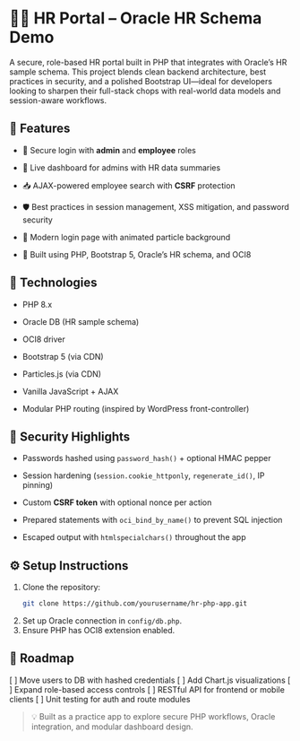 # 🧑‍💼 HR Portal – Oracle HR Schema Demo

  
A secure, role-based HR portal built in PHP that integrates with Oracle’s HR sample schema. This project blends clean backend architecture, best practices in security, and a polished Bootstrap UI—ideal for developers looking to sharpen their full-stack chops with real-world data models and session-aware workflows.

## 🚀 Features
  
- 🔐 Secure login with **admin** and **employee** roles

- 🧾 Live dashboard for admins with HR data summaries

- 📥 AJAX-powered employee search with **CSRF** protection

- 🛡️ Best practices in session management, XSS mitigation, and password security

- 🌌 Modern login page with animated particle background

- 💠 Built using PHP, Bootstrap 5, Oracle’s HR schema, and OCI8

  

## 🎯 Technologies

  
- PHP 8.x

- Oracle DB (HR sample schema)

- OCI8 driver

- Bootstrap 5 (via CDN)

- Particles.js (via CDN)

- Vanilla JavaScript + AJAX

- Modular PHP routing (inspired by WordPress front-controller)

  

## 🔐 Security Highlights

  
- Passwords hashed using `password_hash()` + optional HMAC pepper

- Session hardening (`session.cookie_httponly`, `regenerate_id()`, IP pinning)

- Custom **CSRF token** with optional nonce per action

- Prepared statements with `oci_bind_by_name()` to prevent SQL injection

- Escaped output with `htmlspecialchars()` throughout the app


## ⚙️ Setup Instructions
1. Clone the repository:
   ```bash
   git clone https://github.com/yourusername/hr-php-app.git

2.  Set up Oracle connection in `config/db.php`. 
3.  Ensure PHP has OCI8 extension enabled.
  

## 🔭 Roadmap

[ ] Move users to DB with hashed credentials
[ ] Add Chart.js visualizations
[ ] Expand role-based access controls
[ ] RESTful API for frontend or mobile clients
[ ] Unit testing for auth and route modules

> 💡 Built as a practice app to explore secure PHP workflows, Oracle integration, and modular dashboard design.